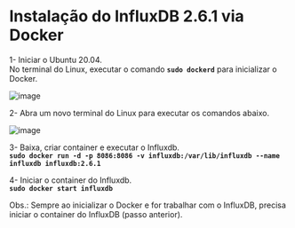 # Instalação do InfluxDB 2.6.1 via Docker

1- Iniciar o Ubuntu 20.04.  
No terminal do Linux, executar o comando **`sudo dockerd`** para inicializar o Docker.

![image](https://user-images.githubusercontent.com/126198206/221853555-e5ba9c47-3bfd-47ec-a869-ffe5b61179fa.png)

2- Abra um novo terminal do Linux para executar os comandos abaixo.

![image](https://user-images.githubusercontent.com/126198206/221853641-3a76b0fb-2fab-4f72-8ad8-f39c36a373e7.png)

3- Baixa, criar container e executar o Influxdb.  
**`sudo docker run -d -p 8086:8086 -v influxdb:/var/lib/influxdb --name influxdb influxdb:2.6.1`**

4- Iniciar o container do Influxdb.  
**`sudo docker start influxdb`**

Obs.: Sempre ao inicializar o Docker e for trabalhar com o InfluxDB, precisa iniciar o container do InfluxDB (passo anterior).
